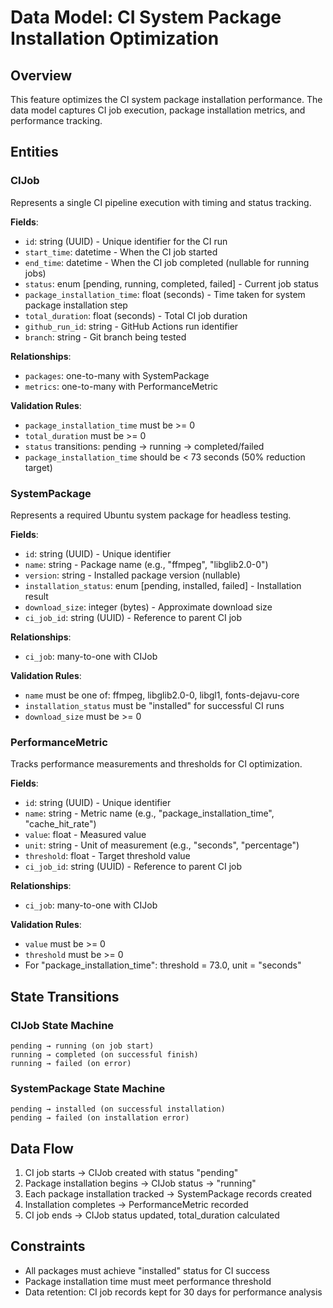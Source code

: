 # Data Model: CI System Package Installation Optimization

## Overview
This feature optimizes the CI system package installation performance. The data model captures CI job execution, package installation metrics, and performance tracking.

## Entities

### CIJob
Represents a single CI pipeline execution with timing and status tracking.

**Fields**:
- `id`: string (UUID) - Unique identifier for the CI run
- `start_time`: datetime - When the CI job started
- `end_time`: datetime - When the CI job completed (nullable for running jobs)
- `status`: enum [pending, running, completed, failed] - Current job status
- `package_installation_time`: float (seconds) - Time taken for system package installation step
- `total_duration`: float (seconds) - Total CI job duration
- `github_run_id`: string - GitHub Actions run identifier
- `branch`: string - Git branch being tested

**Relationships**:
- `packages`: one-to-many with SystemPackage
- `metrics`: one-to-many with PerformanceMetric

**Validation Rules**:
- `package_installation_time` must be >= 0
- `total_duration` must be >= 0
- `status` transitions: pending → running → completed/failed
- `package_installation_time` should be < 73 seconds (50% reduction target)

### SystemPackage
Represents a required Ubuntu system package for headless testing.

**Fields**:
- `id`: string (UUID) - Unique identifier
- `name`: string - Package name (e.g., "ffmpeg", "libglib2.0-0")
- `version`: string - Installed package version (nullable)
- `installation_status`: enum [pending, installed, failed] - Installation result
- `download_size`: integer (bytes) - Approximate download size
- `ci_job_id`: string (UUID) - Reference to parent CI job

**Relationships**:
- `ci_job`: many-to-one with CIJob

**Validation Rules**:
- `name` must be one of: ffmpeg, libglib2.0-0, libgl1, fonts-dejavu-core
- `installation_status` must be "installed" for successful CI runs
- `download_size` must be >= 0

### PerformanceMetric
Tracks performance measurements and thresholds for CI optimization.

**Fields**:
- `id`: string (UUID) - Unique identifier
- `name`: string - Metric name (e.g., "package_installation_time", "cache_hit_rate")
- `value`: float - Measured value
- `unit`: string - Unit of measurement (e.g., "seconds", "percentage")
- `threshold`: float - Target threshold value
- `ci_job_id`: string (UUID) - Reference to parent CI job

**Relationships**:
- `ci_job`: many-to-one with CIJob

**Validation Rules**:
- `value` must be >= 0
- `threshold` must be >= 0
- For "package_installation_time": threshold = 73.0, unit = "seconds"

## State Transitions

### CIJob State Machine
```
pending → running (on job start)
running → completed (on successful finish)
running → failed (on error)
```

### SystemPackage State Machine
```
pending → installed (on successful installation)
pending → failed (on installation error)
```

## Data Flow
1. CI job starts → CIJob created with status "pending"
2. Package installation begins → CIJob status → "running"
3. Each package installation tracked → SystemPackage records created
4. Installation completes → PerformanceMetric recorded
5. CI job ends → CIJob status updated, total_duration calculated

## Constraints
- All packages must achieve "installed" status for CI success
- Package installation time must meet performance threshold
- Data retention: CI job records kept for 30 days for performance analysis